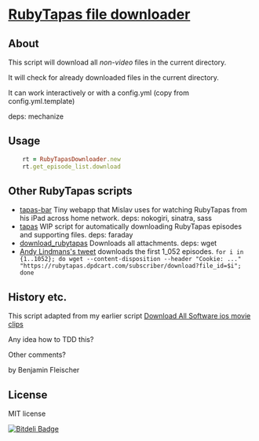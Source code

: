 # [RubyTapas file downloader](https://gist.github.com/bf4/5303227)

## About

This script will download all *non-video* files in the current directory.

It will check for already downloaded files in the current directory.

It can work interactively or with a config.yml (copy from config.yml.template)

deps: mechanize

## Usage

```ruby
    rt = RubyTapasDownloader.new
    rt.get_episode_list.download
```

## Other RubyTapas scripts

- [tapas-bar](https://github.com/mislav/tapas-bar) Tiny webapp that Mislav uses for watching RubyTapas from his iPad across home network. deps: nokogiri, sinatra, sass
- [tapas](https://github.com/ebarendt/tapas) WIP script for automatically downloading RubyTapas episodes and supporting files.  deps: faraday
- [download_rubytapas](https://gist.github.com/xpepper/5872399) Downloads all attachments. deps: wget
- [Andy Lindmans's tweet](https://twitter.com/alindeman/status/364027827269537792) downloads the first 1_052 episodes.  `for i in {1..1052}; do wget --content-disposition --header "Cookie: ..." "https://rubytapas.dpdcart.com/subscriber/download?file_id=$i"; done`

## History etc.

This script adapted from my earlier script [Download All Software ios movie clips](https://gist.github.com/bf4/4070991)

Any idea how to TDD this?

Other comments?

by Benjamin Fleischer

## License

MIT license


[![Bitdeli Badge](https://d2weczhvl823v0.cloudfront.net/bf4/downloader/trend.png)](https://bitdeli.com/free "Bitdeli Badge")

